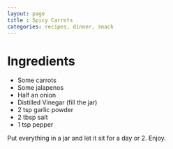 ```yaml
---
layout: page
title : Spicy Carrots
categories: recipes, dinner, snack
---
```


# Ingredients

* Some carrots
* Some jalapenos
* Half an onion
* Distilled Vinegar (fill the jar)
* 2 tsp garlic powder
* 2 tbsp salt
* 1 tsp pepper

Put everything in a jar and let it sit for a day or 2.  Enjoy.
